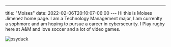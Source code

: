 ---
title: "Moises"
date: 2022-02-06T20:10:07-06:00
--- Hi this is Moises Jimenez home page. I am a Technology Management major, I am currenlty a sophmore and am hoping to pursue a career in cybersecurity. I Play rugby here at A&M and love soccer and a lot of video games. 

![psyduck](https://www.nicepng.com/png/detail/230-2306200_psyduck-from-the-official-artwork-set-for-psyduck.png)

